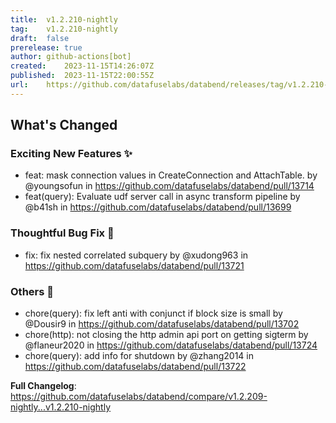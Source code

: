 ```yaml
---
title:	v1.2.210-nightly
tag:	v1.2.210-nightly
draft:	false
prerelease:	true
author:	github-actions[bot]
created:	2023-11-15T14:26:07Z
published:	2023-11-15T22:00:55Z
url:	https://github.com/datafuselabs/databend/releases/tag/v1.2.210-nightly
---
```

<!-- Release notes generated using configuration in .github/release.yml at main -->

## What's Changed
### Exciting New Features ✨
* feat: mask connection values in CreateConnection and AttachTable. by @youngsofun in https://github.com/datafuselabs/databend/pull/13714
* feat(query): Evaluate udf server call in async transform pipeline by @b41sh in https://github.com/datafuselabs/databend/pull/13699
### Thoughtful Bug Fix 🔧
* fix: fix nested correlated subquery by @xudong963 in https://github.com/datafuselabs/databend/pull/13721
### Others 📒
* chore(query): fix left anti with conjunct if block size is small by @Dousir9 in https://github.com/datafuselabs/databend/pull/13702
* chore(http): not closing the http admin api port on getting sigterm by @flaneur2020 in https://github.com/datafuselabs/databend/pull/13724
* chore(query): add info for shutdown by @zhang2014 in https://github.com/datafuselabs/databend/pull/13722


**Full Changelog**: https://github.com/datafuselabs/databend/compare/v1.2.209-nightly...v1.2.210-nightly
